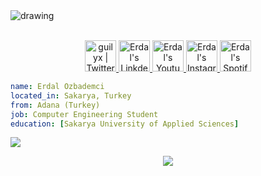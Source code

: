 <img  src="./img/img1.PNG" alt="drawing" />


<p align="center">
<br/>
<a href="https://twitter.com/erdal_ozb">
  <img alt="guilyx | Twitter" width="50px" src="https://user-images.githubusercontent.com/43545812/144034996-602b144a-16e1-41cc-99e7-c6040b20dcaf.png"/>
</a>
<a href="https://www.linkedin.com/in/erdal-%C3%B6zbademci/">
  <img alt="Erdal's LinkdeIN" width="50px" src="https://user-images.githubusercontent.com/43545812/144035037-0f415fc7-9f96-4517-a370-ccc6e78a714b.png" />
</a>
<a href="https://www.youtube.com/channel/UCq4TAfrGsqNyP75PkLE4OBA">
  <img alt="Erdal's Youtube" width="50px" src="https://user-images.githubusercontent.com/47686437/168548113-b3cd4206-3281-445b-b7c6-bc0a3251293d.png" />  
</a>
<a href="https://www.instagram.com/erdal_ozbademci">
  <img alt="Erdal's Instagram" width="50px" src="https://user-images.githubusercontent.com/43545812/144035088-0dfb165f-8fe0-4d13-896c-876c29d2b128.png" />
</a>
<a href="https://open.spotify.com/user/5yr1uay7ew6bc79hx5g53kg1g?si=c905926ee5c44da6">
  <img alt="Erdal's Spotify" width="50px" src="https://user-images.githubusercontent.com/43545812/144035120-1ad5169b-91c7-4078-bef9-6a82c733f373.png" />  
</a>



```yaml
name: Erdal Ozbademci
located_in: Sakarya, Turkey
from: Adana (Turkey)
job: Computer Engineering Student
education: [Sakarya University of Applied Sciences]
```






<a href="https://github.com/eozbademci/github-readme-stats">
<img align="center" src="https://github-readme-stats.vercel.app/api/top-langs/?username=eozbademci&theme=midnight-purple&layout=compact&bg_color=0D1117&hide_border=true" />
</a>





<p align="center">
  <img src="https://capsule-render.vercel.app/api?type=waving&color=gradient&height=60&section=footer"/>
</p>
